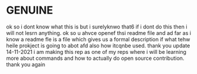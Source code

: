 # GENUINE 
ok so i dont know what this is but i surelyknwo 
that6 if i dont do this then i will not lesrn anything. ok so u ahvce openef thsi readme file and ad far as i know a readme fle is a file which gives us a formal description if what tehw heile prokject is going to abot afd also how itcqnbe used.
thank you
update 14-11-2021
i am making this rep as one of my reps where i will be learning more about commands and how to actually do open source contribution.
thank you again

